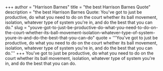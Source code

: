 +++
author = "Harrison Barnes"
title = "the best Harrison Barnes Quote"
description = "the best Harrison Barnes Quote: You've got to just be productive, do what you need to do on the court whether its ball movement, isolation, whatever type of system you're in, and do the best that you can do."
slug = "youve-got-to-just-be-productive-do-what-you-need-to-do-on-the-court-whether-its-ball-movement-isolation-whatever-type-of-system-youre-in-and-do-the-best-that-you-can-do"
quote = '''You've got to just be productive, do what you need to do on the court whether its ball movement, isolation, whatever type of system you're in, and do the best that you can do.'''
+++
You've got to just be productive, do what you need to do on the court whether its ball movement, isolation, whatever type of system you're in, and do the best that you can do.
